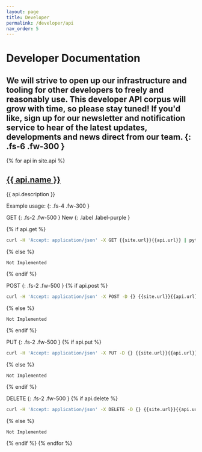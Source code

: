 ```yaml
---
layout: page
title: Developer
permalink: /developer/api
nav_order: 5
---
```


# Developer Documentation
We will strive to open up our infrastructure and tooling for other developers to freely and reasonably use. This developer API corpus will grow with time, so please stay tuned! If you'd like,
sign up for our newsletter and notification service to hear of the latest updates, developments and news direct from our team.
{: .fs-6 .fw-300 }
---

{% for api in site.api %}
  <h2>
    <a href="{{ api.url }}">
      {{ api.name }}
    </a>
  </h2>
  <p>{{ api.description }}</p>
  Example usage:
  {: .fs-4 .fw-300 }

  GET 
  {: .fs-2 .fw-500 }
  New
  {: .label .label-purple }

  {% if api.get %}
  ```bash
  curl -H 'Accept: application/json' -X GET {{site.url}}{{api.url}} | python -m json.tool
  ```
  {% else %}
  ```
  Not Implemented
  ```
  {% endif %}

  POST
  {: .fs-2 .fw-500 }
  {% if api.post %}
  ```bash
  curl -H 'Accept: application/json' -X POST -D {} {{site.url}}{{api.url}} | python -m json.tool
  ```
  {% else %}
  ```
  Not Implemented
  ```
  {% endif %}

  PUT
  {: .fs-2 .fw-500 }
  {% if api.put %}
  ```bash
  curl -H 'Accept: application/json' -X PUT -D {} {{site.url}}{{api.url}} | python -m json.tool
  ```
  {% else %}
  ```
  Not Implemented
  ```
  {% endif %}

  DELETE
  {: .fs-2 .fw-500 }
  {% if api.delete %}
  ```bash
  curl -H 'Accept: application/json' -X DELETE -D {} {{site.url}}{{api.url}} | python -m json.tool
  ```
  {% else %}
  ```
  Not Implemented
  ```
  {% endif %}
{% endfor %}